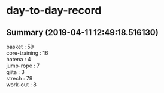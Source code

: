 # day-to-day-record  
## Summary  (2019-04-11 12:49:18.516130)  
basket : 59  
core-training : 16  
hatena : 4  
jump-rope : 7  
qiita : 3  
strech : 79  
work-out : 8  
